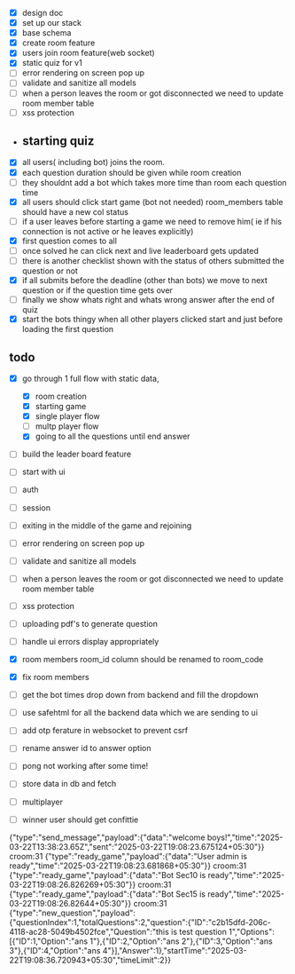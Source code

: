 - [x] design doc
- [x] set up our stack
- [x] base schema
- [x] create room feature
- [x] users join room feature(web socket)
- [x] static quiz for v1
- [ ] error rendering on screen pop up
- [ ] validate and sanitize all models
- [ ] when a person leaves the room or got disconnected we need to update room member table
- [ ] xss protection

- ## starting quiz 
- [x] all users( including bot) joins the room.
- [x] each question duration should be given while room creation
- [ ] they shouldnt add a bot which takes more time than room each question time
- [x] all users should click start game (bot not needed) room_members table should have a new col status
- [ ] if a user leaves before starting a game we need to remove him( ie if his connection is not active or he leaves explicitly)
- [x] first question comes to all
- [ ] once solved he can click next and live leaderboard gets updated
- [ ] there is another checklist shown with the status of others submitted the question or not
- [x] if all submits before the deadline (other than bots) we move to next question or if the question time gets over
- [ ] finally we show whats right and whats wrong answer after the end of quiz
- [x] start the bots thingy when all other players clicked start and just before loading the first question

## todo
- [x] go through 1 full flow with static data, 
  - [x] room creation
  - [x] starting game
  - [x] single player flow
  - [ ] multp player flow
  - [x] going to all the questions until end answer
- [ ] build the leader board feature
- [ ] start with ui
- [ ] auth
- [ ] session
- [ ] exiting in the middle of the game and rejoining
- [ ] error rendering on screen pop up
- [ ] validate and sanitize all models
- [ ] when a person leaves the room or got disconnected we need to update room member table
- [ ] xss protection
- [ ] uploading pdf's to generate question
- [ ] handle ui errors display appropriately
- [x] room members room_id column should be renamed to room_code
- [x] fix room members 
- [ ] get the bot times drop down from backend and fill the dropdown
-  [ ] use safehtml for all the backend data which we are sending to ui
- [ ] add otp ferature in websocket to prevent csrf 
- [ ] rename answer id to answer option
- [ ] pong not working after some time!
- [ ] store data in db and fetch
- [ ] multiplayer
- [ ] winner user should get confittie


{"type":"send_message","payload":{"data":"welcome boys!","time":"2025-03-22T13:38:23.65Z","sent":"2025-03-22T19:08:23.675124+05:30"}}
croom:31 {"type":"ready_game","payload":{"data":"User admin is ready","time":"2025-03-22T19:08:23.681868+05:30"}}
croom:31 {"type":"ready_game","payload":{"data":"Bot Sec10 is ready","time":"2025-03-22T19:08:26.826269+05:30"}}
croom:31 {"type":"ready_game","payload":{"data":"Bot Sec15 is ready","time":"2025-03-22T19:08:26.82644+05:30"}}
croom:31 {"type":"new_question","payload":{"questionIndex":1,"totalQuestions":2,"question":{"ID":"c2b15dfd-206c-4118-ac28-5049b4502fce","Question":"this is test question 1","Options":[{"ID":1,"Option":"ans 1"},{"ID":2,"Option":"ans 2"},{"ID":3,"Option":"ans 3"},{"ID":4,"Option":"ans 4"}],"Answer":1},"startTime":"2025-03-22T19:08:36.720943+05:30","timeLimit":2}}
